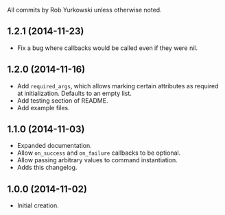 All commits by Rob Yurkowski unless otherwise noted.

## 1.2.1 (2014-11-23)

- Fix a bug where callbacks would be called even if they were nil.

## 1.2.0 (2014-11-16)

- Add `required_args`, which allows marking certain attributes as required at initialization. Defaults to an empty list.
- Add testing section of README.
- Add example files.

## 1.1.0 (2014-11-03)

- Expanded documentation.
- Allow `on_success` and `on_failure` callbacks to be optional.
- Allow passing arbitrary values to command instantiation.
- Adds this changelog.

## 1.0.0 (2014-11-02)

- Initial creation.
